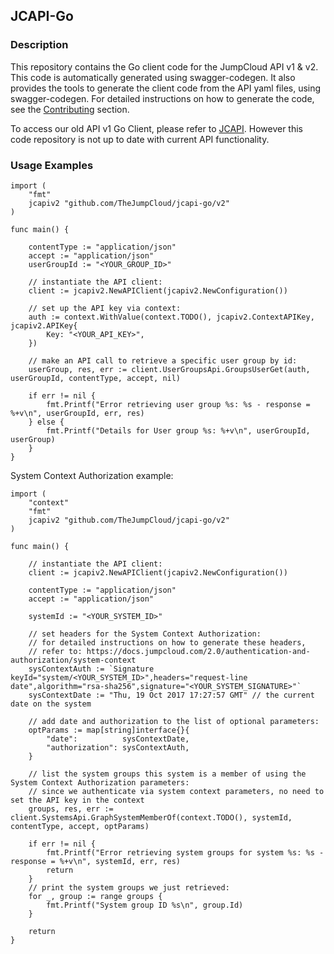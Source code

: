 ## JCAPI-Go

### Description ###

This repository contains the Go client code for the JumpCloud API v1 & v2. This code is automatically generated using swagger-codegen.
It also provides the tools to generate the client code from the API yaml files, using swagger-codegen.
For detailed instructions on how to generate the code, see the [Contributing](CONTRIBUTING.md) section.

To access our old API v1 Go Client, please refer to [JCAPI](https://github.com/TheJumpCloud/jcapi). However this code repository is not up to date with current API functionality. 


### Usage Examples

```golang
import (
	"fmt"
	jcapiv2 "github.com/TheJumpCloud/jcapi-go/v2"
)

func main() {

	contentType := "application/json"
	accept := "application/json"
	userGroupId := "<YOUR_GROUP_ID>"

	// instantiate the API client:
	client := jcapiv2.NewAPIClient(jcapiv2.NewConfiguration())

	// set up the API key via context:
	auth := context.WithValue(context.TODO(), jcapiv2.ContextAPIKey, jcapiv2.APIKey{
		Key: "<YOUR_API_KEY>",
	})

	// make an API call to retrieve a specific user group by id:
	userGroup, res, err := client.UserGroupsApi.GroupsUserGet(auth, userGroupId, contentType, accept, nil)

	if err != nil {
		fmt.Printf("Error retrieving user group %s: %s - response = %+v\n", userGroupId, err, res)
	} else {
		fmt.Printf("Details for User group %s: %+v\n", userGroupId, userGroup)
	}
}
```

System Context Authorization example:

```golang
import (
	"context"
	"fmt"
	jcapiv2 "github.com/TheJumpCloud/jcapi-go/v2"
)

func main() {

	// instantiate the API client:
	client := jcapiv2.NewAPIClient(jcapiv2.NewConfiguration())

	contentType := "application/json"
	accept := "application/json"

	systemId := "<YOUR_SYSTEM_ID>"

	// set headers for the System Context Authorization:
	// for detailed instructions on how to generate these headers,
	// refer to: https://docs.jumpcloud.com/2.0/authentication-and-authorization/system-context
	sysContextAuth := `Signature keyId="system/<YOUR_SYSTEM_ID>",headers="request-line date",algorithm="rsa-sha256",signature="<YOUR_SYSTEM_SIGNATURE>"`
	sysContextDate := "Thu, 19 Oct 2017 17:27:57 GMT" // the current date on the system

	// add date and authorization to the list of optional parameters:
	optParams := map[string]interface{}{
		"date":          sysContextDate,
		"authorization": sysContextAuth,
	}

	// list the system groups this system is a member of using the System Context Authorization parameters:
	// since we authenticate via system context parameters, no need to set the API key in the context
	groups, res, err := client.SystemsApi.GraphSystemMemberOf(context.TODO(), systemId, contentType, accept, optParams)

	if err != nil {
		fmt.Printf("Error retrieving system groups for system %s: %s - response = %+v\n", systemId, err, res)
		return
	}
	// print the system groups we just retrieved:
	for _, group := range groups {
		fmt.Printf("System group ID %s\n", group.Id)
	}

	return
}

```

